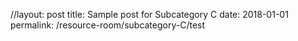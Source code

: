 //layout: post
title:  Sample post for Subcategory C
date:   2018-01-01
permalink: /resource-room/subcategory-C/test
